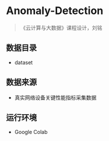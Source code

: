 # Anomaly-Detection

> 《云计算与大数据》课程设计，刘铭

## 数据目录

- dataset

## 数据来源

- 真实网络设备关键性能指标采集数据

## 运行环境

- Google Colab
